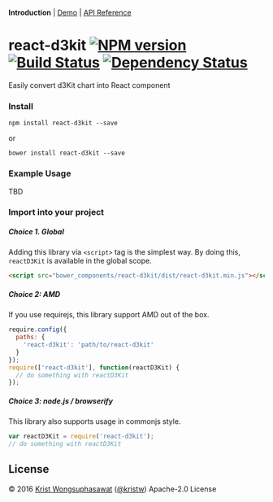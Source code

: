 **Introduction** |
[Demo](https://kristw.github.io/react-d3kit) |
[API Reference](https://github.com/kristw/react-d3kit/blob/master/docs/api.md)

# react-d3kit [![NPM version][npm-image]][npm-url] [![Build Status][travis-image]][travis-url] [![Dependency Status][daviddm-image]][daviddm-url]

Easily convert d3Kit chart into React component

### Install

```
npm install react-d3kit --save
```

or

```
bower install react-d3kit --save
```

### Example Usage

TBD

### Import into your project

##### Choice 1. Global

Adding this library via ```<script>``` tag is the simplest way. By doing this, ```reactD3Kit``` is available in the global scope.

```html
<script src="bower_components/react-d3kit/dist/react-d3kit.min.js"></script>
```

##### Choice 2: AMD

If you use requirejs, this library support AMD out of the box.

```javascript
require.config({
  paths: {
    'react-d3kit': 'path/to/react-d3kit'
  }
});
require(['react-d3kit'], function(reactD3Kit) {
  // do something with reactD3Kit
});
```

##### Choice 3: node.js / browserify

This library also supports usage in commonjs style.

```javascript
var reactD3Kit = require('react-d3kit');
// do something with reactD3Kit
```

## License

© 2016 [Krist Wongsuphasawat](http://kristw.yellowpigz.com)  ([@kristw](https://twitter.com/kristw)) Apache-2.0 License

[npm-image]: https://badge.fury.io/js/react-d3kit.svg
[npm-url]: https://npmjs.org/package/react-d3kit
[travis-image]: https://travis-ci.org/kristw/react-d3kit.svg?branch=master
[travis-url]: https://travis-ci.org/kristw/react-d3kit
[daviddm-image]: https://david-dm.org/kristw/react-d3kit.svg?theme=shields.io
[daviddm-url]: https://david-dm.org/kristw/react-d3kit